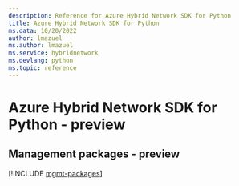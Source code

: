 ```yaml
---
description: Reference for Azure Hybrid Network SDK for Python
title: Azure Hybrid Network SDK for Python
ms.data: 10/20/2022
author: lmazuel
ms.author: lmazuel
ms.service: hybridnetwork
ms.devlang: python
ms.topic: reference
---
```

# Azure Hybrid Network SDK for Python - preview

## Management packages - preview
[!INCLUDE [mgmt-packages](hybrid-network-mgmt-index.md)]
